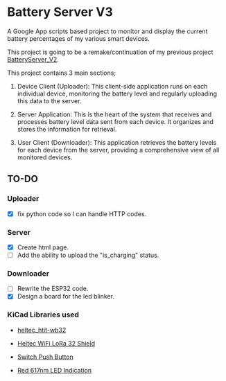 # Battery Server V3

A Google App scripts based project to monitor and display the current battery percentages of my various smart devices.

This project is going to be a remake/continuation of my previous project [BatteryServer_V2](https://github.com/H-Boyd/BatteryServer_V2).

This project contains 3 main sections;

1. Device Client (Uploader): This client-side application runs on each individual device, monitoring the battery level and regularly uploading this data to the server.

2. Server Application: This is the heart of the system that receives and processes battery level data sent from each device. It organizes and stores the information for retrieval.

3. User Client (Downloader): This application retrieves the battery levels for each device from the server, providing a comprehensive view of all monitored devices.

## TO-DO

### Uploader

- [x] fix python code so I can handle HTTP codes.

### Server

- [x] Create html page.
- [ ] Add the ability to upload the "is_charging" status.

### Downloader

- [ ] Rewrite the ESP32 code.
- [x] Design a board for the led blinker.

### KiCad Libraries used

- [heltec_htit-wb32](https://github.com/bartloeff/heltec_htit-wb32)

- [Heltec WiFi LoRa 32 Shield](https://grabcad.com/library/heltec-wifi-lora-32-shield-1)

- [Switch Push Button](https://www.snapeda.com/parts/1825910-6/TE%20Connectivity/view-part/?ref=search&t=momentary%20switch)

- [Red 617nm LED Indication](https://www.snapeda.com/parts/WP7113ID/Kingbright/view-part/?ref=search&t=led)
